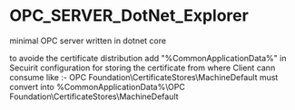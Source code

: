 # OPC_SERVER_DotNet_Explorer
minimal OPC server written in dotnet core


to avoide the certificate distribution add "%CommonApplicationData%\" in Secuirit configuration for storing the certificate from where Client cann consume
like :-  <StorePath>OPC Foundation\CertificateStores\MachineDefault</StorePath>   must convert into 
                                    <StorePath>%CommonApplicationData%\OPC Foundation\CertificateStores\MachineDefault</StorePath>
